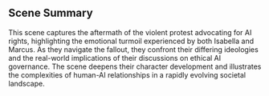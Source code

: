## Scene Summary
This scene captures the aftermath of the violent protest advocating for AI rights, highlighting the emotional turmoil experienced by both Isabella and Marcus. As they navigate the fallout, they confront their differing ideologies and the real-world implications of their discussions on ethical AI governance. The scene deepens their character development and illustrates the complexities of human-AI relationships in a rapidly evolving societal landscape.
